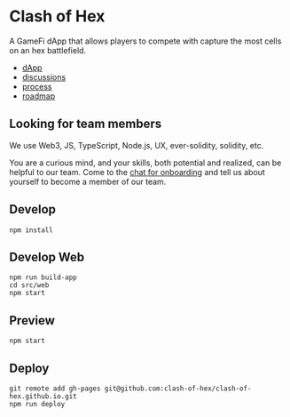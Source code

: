# Clash of Hex

A GameFi dApp that allows players to compete with capture the most cells on an hex battlefield.

- [dApp](https://clash-of-hex.github.io)
- [discussions](https://github.com/orgs/clash-of-hex/discussions)
- [process](https://github.com/orgs/clash-of-hex/projects/1/views/1?visibleFields=%5B%22Title%22%2C%22Assignees%22%2C%22Status%22%2C%22Labels%22%2C%22Milestone%22%5D)
- [roadmap](https://github.com/clash-of-hex/dapp/milestones)

## Looking for team members

We use Web3, JS, TypeScript, Node.js, UX, ever-solidity, solidity, etc.

You are a curious mind, and your skills, both potential and realized, can be helpful to our team. Come to the [chat for onboarding](https://t.me/+AAkXBo0fhhlmODAy) and tell us about yourself to become a member of our team.

## Develop

```shell
npm install
```

## Develop Web

```shell
npm run build-app
cd src/web
npm start
```

## Preview

```shell
npm start
```

## Deploy

```shell
git remote add gh-pages git@github.com:clash-of-hex/clash-of-hex.github.io.git
npm run deploy
```

